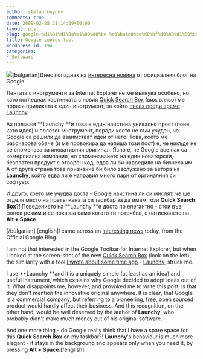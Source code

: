 ```yaml
---
author: stefan.buynov
comments: true
date: 2009-02-25 21:14:09+00:00
layout: post
slug: google-%d1%81%d1%8a%d1%89%d0%be-%d0%ba%d0%be%d0%bf%d0%b8%d1%80%d0%b0
title: Google copies too.
wordpress_id: 194
categories:
- Software
---
```


[![](http://www.google.com/help/hc/images/toolbar_81305_en.gif)](http://www.google.com/help/hc/images/toolbar_81305_en.gif)[bulgarian]Днес попаднах на [интересна новина](http://googleblog.blogspot.com/2009/02/google-toolbar-6-beta-for-internet.html) от официалния блог на Google.

Лентата с инструменти за Internet Explorer не ме вълнува особено, но като погледнах картинката с новия [Quick Search Box](http://www.google.com/support/toolbar/bin/answer.py?answer=81305) (виж вляво) ме порази приликата с един инструмент, за който [писах преди време](http://buynov.com/2007/08/27/sourceforgenet-update-2007-08-24-edition/) - [Launchy](http://www.launchy.net/).

Аз ползвам **Launchy **и това е един наистина уникално прост (поне като идея) и полезен инструмент, поради което не съм учуден, че Google са решили да взаимстват идеи от него. Това, което ме разочарова обаче (и ме провокира да напиша този пост) е, че никъде не се споменава за иновативния оригинал. Ясно е, че Google все пак са комерсиална компания, но споменаването на един новаторски, безплатен продукт с отворен код, едва ли би навредило на бизнеса им. А от друга страна това признание би било заслужено за автора на **Launchy**, който едва ли е направил много пари от оргиналния си софтуер.

И друго, което ме учудва доста - Google наистина ли си мислят, че ще отделя място на претъпканата си таскбар за да имам този **Quick Search Box**?! Поведението на **Launchy **е доста по елегантно - стои във фонов режим и се показва само когато ти потрябва, с натискането на **Alt + Space**.

[/bulgarian]
[english]I came across an [interesting news](http://googleblog.blogspot.com/2009/02/google-toolbar-6-beta-for-internet.html) today, from the Official Google Blog.

I am not that interested in the Google Toolbar for Internet Explorer, but when I looked at the screen-shot of the new [Quick Search Box](http://www.google.com/support/toolbar/bin/answer.py?answer=81305) (look on the left), the similarity with a tool [I wrote about some time ago](http://buynov.com/2007/08/27/sourceforgenet-update-2007-08-24-edition/) - [Launchy](http://www.launchy.net/), struck me.

I use **Launchy **and it is a uniquely simple (at least as an idea) and useful instrument, which explains why Google decided to adopt ideas out of it. What disappoints me, however, and provoked me to write this post, is that they don't mention the innovative original anywhere. It is clear, that Google is a commercial company, but referring to a pioneering, free, open sourced product would hardly affect their business. And this recognition, on the other hand, would be well deserved by the author of **Launchy**, who probably didn't make much money out of his original software.

And one more thing - do Google really think that I have a spare space for this **Quick Search Box** on my taskbar?! **Launchy**'s behaviour is much more elegant - it stays in the background and appears only when you need it, by pressing **Alt + Space**.[/english]
